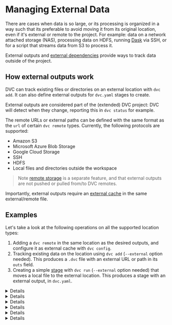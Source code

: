 # Managing External Data

There are cases when data is so large, or its processing is organized in a way
such that its preferable to avoid moving it from its original location, even if
it's external or remote to the project. For example: data on a network attached
storage (NAS), processing data on HDFS, running [Dask](https://dask.org/) via
SSH, or for a script that streams data from S3 to process it.

External <abbr>outputs</abbr> and
[external dependencies](/doc/user-guide/external-dependencies) provide ways to
track data outside of the <abbr>project</abbr>.

## How external outputs work

DVC can track existing files or directories on an external location with
`dvc add`. It can also define external outputs for `dvc.yaml` stages to create.

External outputs are considered part of the (extended) DVC project: DVC will
detect when they change, reporting this in `dvc status` for example.

The remote URLs or external paths can be defined with the same format as the
`url` of certain `dvc remote` types. Currently, the following protocols are
supported:

- Amazon S3
- Microsoft Azure Blob Storage
- Google Cloud Storage
- SSH
- HDFS
- Local files and directories outside the <abbr>workspace</abbr>

> Note [remote storage](/doc/command-reference/remote) is a separate feature,
> and that external outputs are not pushed or pulled from/to DVC remotes.

Importantly, external outputs require an
[external cache](/doc/use-cases/shared-development-server#configure-the-external-shared-cache)
in the same external/remote file.

## Examples

Let's take a look at the following operations on all the supported location
types:

1. Adding a `dvc remote` in the same location as the desired outputs, and
   configure it as external <abbr>cache</abbr> with `dvc config`.
2. Tracking existing data on the location using `dvc add` (`--external` option
   needed). This produces a `.dvc` file with an external URL or path in its
   `outs` field.
3. Creating a simple [stage](/doc/command-reference/run) with `dvc run`
   (`--external` option needed) that moves a local file to the external
   location. This produces a stage with an external output, in `dvc.yaml`.

<details>

### Click for Amazon S3

```dvc
$ dvc remote add s3cache s3://mybucket/cache
$ dvc config cache.s3 s3cache

$ dvc add --external s3://mybucket/existing-data

$ dvc run -d data.txt \
          --external \
          -o s3://mybucket/data.txt \
          aws s3 cp data.txt s3://mybucket/data.txt
```

</details>

<details>

### Click for Microsoft Azure Blob Storage

```dvc
$ dvc remote add azurecache azure://mycontainer/cache
$ dvc config cache.azure azurecache

$ dvc add --external azure://mycontainer/existing-data

$ dvc run -d data.txt \
          --external \
          -o azure://mycontainer/data.txt \
          az storage blob upload -f data.txt -c mycontainer -n data.txt
```

</details>

<details>

### Click for Google Cloud Storage

```dvc
$ dvc remote add gscache gs://mybucket/cache
$ dvc config cache.gs gscache

$ dvc add --external gs://mybucket/existing-data

$ dvc run -d data.txt \
          --external \
          -o gs://mybucket/data.txt \
          gsutil cp data.txt gs://mybucket/data.txt
```

</details>

<details>

### Click for SSH

```dvc
$ dvc remote add sshcache ssh://user@example.com/cache
$ dvc config cache.ssh sshcache

$ dvc add --external ssh://user@example.com/existing-data

$ dvc run -d data.txt \
          --external \
          -o ssh://user@example.com/data.txt \
          scp data.txt user@example.com:/data.txt
```

> Please note that to use password authentication, it's necessary to set the
> `password` or `ask_password` SSH remote options first (see
> `dvc remote modify`), and use a special `remote://` URL in step 2:
> `dvc add --external remote://sshcache/existing-data`.

⚠️ DVC requires both SSH and SFTP access to work with remote SSH locations.
Please check that you are able to connect both ways with tools like `ssh` and
`sftp` (GNU/Linux).

> Note that your server's SFTP root might differ from its physical root (`/`).

</details>

<details>

### Click for HDFS

```dvc
$ dvc remote add hdfscache hdfs://user@example.com/cache
$ dvc config cache.hdfs hdfscache

$ dvc add --external hdfs://user@example.com/existing-data

$ dvc run -d data.txt \
          --external \
          -o hdfs://user@example.com/data.txt \
          hdfs fs -copyFromLocal \
                  data.txt \
                  hdfs://user@example.com/data.txt
```

Note that as long as there is a `hdfs://...` URL for your data, DVC can handle
it. So systems like Hadoop, Hive, and HBase are supported!

</details>

<details>

### Click for local file system paths

The default <abbr>cache</abbr> is in `.dvc/cache`, so there is no need to set a
custom cache location for local paths outside of your project.

> Except for external data on different storage devices or partitions mounted on
> the same file system (e.g. `/mnt/raid/data`). In that case please setup an
> external cache in that same drive to enable
> [file links](/doc/user-guide/large-dataset-optimization#file-link-types-for-the-dvc-cache)
> and avoid copying data.

```dvc
$ dvc add --external /home/shared/existing-data

$ dvc run -d data.txt \
          --external \
          -o /home/shared/data.txt \
          cp data.txt /home/shared/data.txt
```

</details>
